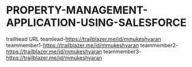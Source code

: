 # PROPERTY-MANAGEMENT-APPLICATION-USING-SALESFORCE
trailhead URL
teamlead-https://trailblazer.me/id/mmukeshvaran
teammember1-https://trailblazer.me/id/mmukeshvaran
teammember2-https://trailblazer.me/id/mmukeshvaran
teammember3-https://trailblazer.me/id/mmukeshvaran
